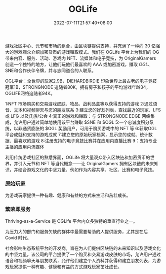 ﻿---
weight: 
title: "OGLife"
description: "游戏社区中心、元界和市场的组合，由区块链提供支持，并充满了一种将加密货币介绍给 30 亿游戏观众的游戏赚钱模式。"
date: 2022-07-11T21:57:40+08:00
lastmod: 2022-07-11T16:45:40+08:00
draft: false
authors: ["qianxun"]
featuredImage: "112.png"
link: "https://zhuanlan.zhihu.com/p/441105669"
tags: ["OGLife","区块链游戏"]
categories: ["navigation"]
navigation: ["区块链游戏"]
lightgallery: true
toc: true
pinned: false
recommend: false
recommend1: false
---


游戏社区中心、元节和市场的组合，由区块链提供支持，并充满了一种向 30 亿强大的游戏观众介绍加密货币的游戏赚取模式。我们在 OGLife 平台上为我们的 OG 带来内容、服务、活动、游戏内 NFT、流媒体和电子竞技，为 OriginalGamers 创造一个独特的地方，让他们玩他们最喜欢的 AAA 或加密游戏，赚取 $OGL、$SNE和合作伙伴令牌，并与志同道合的人联系。

OGL平台：全世界的玩家2.9B，DIEHARDBIRDIE 印象世界上最古老的电子竞技冠军1B，STRONGNODE
追随者80K，拥有房子和孩子的平均游戏年龄34，OGLIFE网络追随者94K。

1:NFT 市场购买和交易游戏皮肤、物品、战利品盒等以获得支持的游戏
2:通过语音、文本和视频聊天与您的朋友联系
3:建立您的好友列表，查找最近的玩家、LFS 或 LFG 以及氏族/公会
4:真正的游戏和赚取：与 STRONGNODE EDGE 网络集成，允许用户通过简单地使用该平台赚取 $SNE 和 $OGL
5:一个忠诚度积分系统，以非通货膨胀的 $OGL 奖励用户，可用于购买游戏中的 NFT 等
6:获取OGL平台成就和支持的游戏成就
7:建立您的原始玩家档案，显示您的成就、统计数据、最喜欢的游戏
8:注册支持的电子竞技比赛并在应用内直播比赛
9：支持专业主播的应用内流媒体

利用传统游戏社区的熟悉界面，OGLife 将大量观众带入区块链和加密货币的世界，并引入元节和 NFT 等当代概念——让 OriginalGamers 拥有区块链的未来知识，并结合游戏文化的中坚力量，例如作为内容共享、社区、比赛和电子竞技。

### 原始玩家

为游戏玩家提供一种有趣、健康和有益的方式来生活和茁壮成长。

### 繁荣即服务

Thriving-as-a-Service 是 OGLife 平台内众多独特的垂直行业之一。

为压力大的部门和服务欠缺的群体中最需要帮助的人提供服务，尤其是在后 Covid 时代。

社会影响生态系统平台的开发商，旨在为人们提供区块链的未来知识以及游戏文化的中坚力量。该公司的平台提供了一个购买和交易游戏皮肤的市场，允许用户通过语音和视频聊天与朋友联系，允许他们建立个人资料并获得和建立朋友列表，为游戏玩家提供一种有趣、健康和有益的方式游戏玩家茁壮成长。